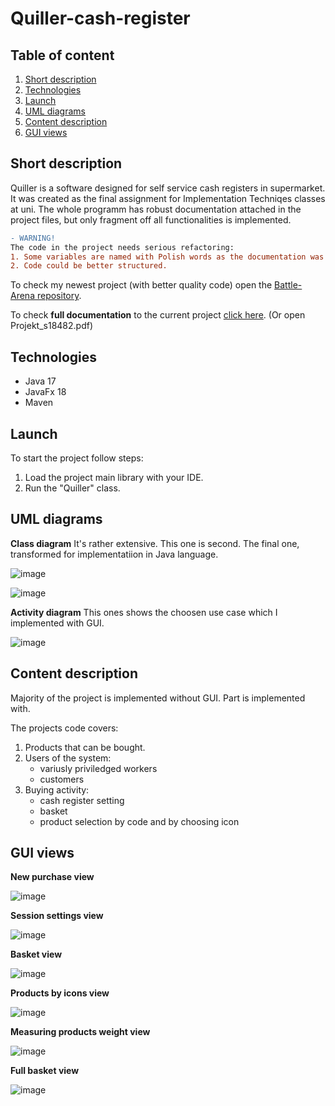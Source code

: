 # Quiller-cash-register

## Table of content
1. [Short description](#Short-description)
2. [Technologies](#Technologies)
3. [Launch](#Launch)
4. [UML diagrams](#UML-diagrams)
5. [Content description](#Content-description)
6. [GUI views](#GUI-views)

## Short description
Quiller is a software designed for self service cash registers in supermarket. It was created as the final assignment for Implementation Techniqes classes at uni.
The whole programm has robust documentation attached in the project files, but only fragment off all functionalities is implemented.

```diff
- WARNING!
The code in the project needs serious refactoring: 
1. Some variables are named with Polish words as the documentation was created in Polish language.
2. Code could be better structured.
```

To check my newest project (with better quality code) open the [Battle-Arena repository](https://github.com/KubKill/Battle-Arena).

To check **full documentation** to the current project [click here](Projekt_s18482.pdf). (Or open Projekt_s18482.pdf)

## Technologies
* Java 17
* JavaFx 18
* Maven

## Launch
To start the project follow steps:
1. Load the project main library with your IDE.
2. Run the "Quiller" class.

## UML diagrams
**Class diagram**
It's rather extensive. This one is second. The final one, transformed for implementatiion in Java language.

![image](https://user-images.githubusercontent.com/66681683/189535815-a71893b9-94bf-4c68-bd01-dc46d7b8592a.png)

![image](https://user-images.githubusercontent.com/66681683/189535829-695a5925-64ef-4a32-8ef7-52c40cdf97f7.png)

**Activity diagram** This ones shows the choosen use case which I implemented with GUI.

![image](https://user-images.githubusercontent.com/66681683/189536044-70542e85-0b94-4358-a1e6-57966565d1e6.png)

## Content description
Majority of the project is implemented without GUI. Part is implemented with.

The projects code covers:
1. Products that can be bought.
2. Users of the system:
   - variusly priviledged workers
   - customers
3. Buying activity:
   - cash register setting
   - basket
   - product selection by code and by choosing icon
   
## GUI views
**New purchase view**

![image](https://user-images.githubusercontent.com/66681683/189536560-ace48519-2f2b-4b0c-9fb5-a9158c3b2740.png)

**Session settings view**

![image](https://user-images.githubusercontent.com/66681683/189536579-3e5187d5-d652-468c-8d3c-4133fc124e16.png)

**Basket view**

![image](https://user-images.githubusercontent.com/66681683/189536587-a72863c7-1b4e-4f69-bcc1-2572e8cd6ca0.png)

**Products by icons view**

![image](https://user-images.githubusercontent.com/66681683/189536601-b167fe85-4576-4f8b-b8c5-c0c7326d0f33.png)

**Measuring products weight view**

![image](https://user-images.githubusercontent.com/66681683/189536852-65a68694-e98d-4387-abfa-a60eb8d03d12.png)


**Full basket view**

![image](https://user-images.githubusercontent.com/66681683/189536627-7b7c180b-e376-4ff1-8504-e2fda9383b88.png)
